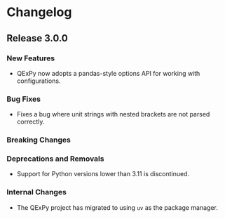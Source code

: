 # Changelog

## Release 3.0.0

### New Features

* QExPy now adopts a pandas-style options API for working with configurations.

### Bug Fixes

* Fixes a bug where unit strings with nested brackets are not parsed correctly.

### Breaking Changes

### Deprecations and Removals

* Support for Python versions lower than 3.11 is discontinued.

### Internal Changes

* The QExPy project has migrated to using `uv` as the package manager.
